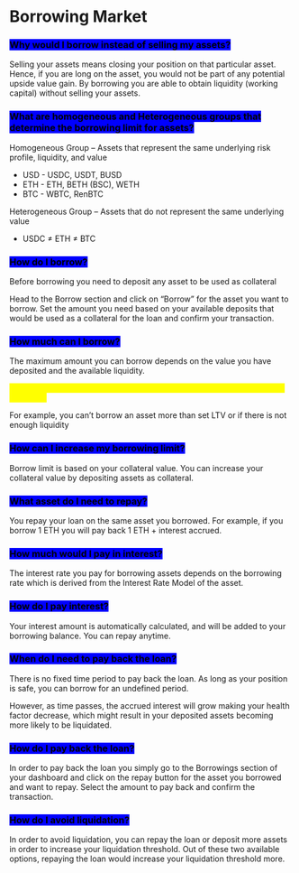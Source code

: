 # Borrowing Market

### <mark style="background-color:blue;">Why would I borrow instead of selling my assets?</mark>&#x20;

Selling your assets means closing your position on that particular asset. Hence, if you are long on the asset, you would not be part of any potential upside value gain. By borrowing you are able to obtain liquidity (working capital) without selling your assets.

### <mark style="background-color:blue;">What are homogeneous and Heterogeneous groups that determine the borrowing limit for assets?</mark>&#x20;

Homogeneous Group – Assets that represent the same underlying risk profile, liquidity, and value&#x20;

* USD - USDC, USDT, BUSD
* ETH - ETH, BETH (BSC), WETH&#x20;
* BTC - WBTC, RenBTC&#x20;

Heterogeneous Group – Assets that do not represent the same underlying value&#x20;

* USDC ≠ ETH ≠ BTC

### <mark style="background-color:blue;">How do I borrow?</mark>&#x20;

Before borrowing you need to deposit any asset to be used as collateral

Head to the Borrow section and click on “Borrow” for the asset you want to borrow. Set the amount you need based on your available deposits that would be used as a collateral for the loan and confirm your transaction.

### <mark style="background-color:blue;">How much can I borrow?</mark>&#x20;

The maximum amount you can borrow depends on the value you have deposited and the available liquidity.&#x20;

<mark style="color:yellow;">We generally consider 80% of the borrowing power as the safe borrowing threshold.</mark>

For example, you can’t borrow an asset more than set LTV or if there is not enough liquidity

### <mark style="background-color:blue;">How can I increase my borrowing limit?</mark>&#x20;

Borrow limit is based on your collateral value. You can increase your collateral value by depositing assets as collateral.

### <mark style="background-color:blue;">What asset do I need to repay?</mark>&#x20;

You repay your loan on the same asset you borrowed. For example, if you borrow 1 ETH you will pay back 1 ETH + interest accrued.

### <mark style="background-color:blue;">How much would I pay in interest?</mark>&#x20;

The interest rate you pay for borrowing assets depends on the borrowing rate which is derived from the Interest Rate Model of the asset.

### <mark style="background-color:blue;">How do I pay interest?</mark>&#x20;

Your interest amount is automatically calculated, and will be added to your borrowing balance. You can repay anytime.

### <mark style="background-color:blue;">When do I need to pay back the loan?</mark>&#x20;

There is no fixed time period to pay back the loan. As long as your position is safe, you can borrow for an undefined period.&#x20;

However, as time passes, the accrued interest will grow making your health factor decrease, which might result in your deposited assets becoming more likely to be liquidated.

### <mark style="background-color:blue;">How do I pay back the loan?</mark>&#x20;

In order to pay back the loan you simply go to the Borrowings section of your dashboard and click on the repay button for the asset you borrowed and want to repay. Select the amount to pay back and confirm the transaction.

### <mark style="background-color:blue;">How do I avoid liquidation?</mark>&#x20;

In order to avoid liquidation, you can repay the loan or deposit more assets in order to increase your liquidation threshold. Out of these two available options, repaying the loan would increase your liquidation threshold more.
